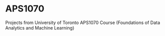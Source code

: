 # APS1070
Projects from University of Toronto APS1070 Course (Foundations of Data Analytics and Machine Learning)